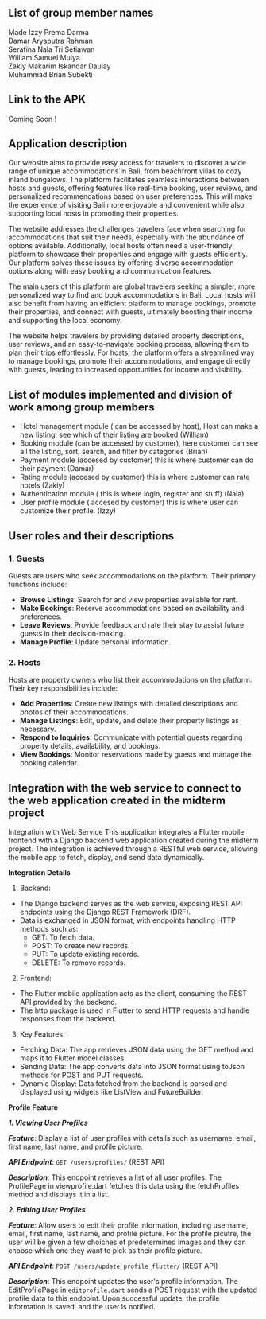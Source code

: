 ## **List of group member names**
Made Izzy Prema Darma <br>
Damar Aryaputra Rahman <br> 
Serafina Nala Tri Setiawan <br>
William Samuel Mulya <br>
Zakiy Makarim Iskandar Daulay <br>
Muhammad Brian Subekti <br>

## **Link to the APK**
Coming Soon !

## **Application description**
Our website aims to provide easy access for travelers to discover a wide range of unique accommodations in Bali, from beachfront villas to cozy inland bungalows. The platform facilitates seamless interactions between hosts and guests, offering features like real-time booking, user reviews, and personalized recommendations based on user preferences. This will make the experience of visiting Bali more enjoyable and convenient while also supporting local hosts in promoting their properties.

The website addresses the challenges travelers face when searching for accommodations that suit their needs, especially with the abundance of options available. Additionally, local hosts often need a user-friendly platform to showcase their properties and engage with guests efficiently. Our platform solves these issues by offering diverse accommodation options along with easy booking and communication features.

The main users of this platform are global travelers seeking a simpler, more personalized way to find and book accommodations in Bali. Local hosts will also benefit from having an efficient platform to manage bookings, promote their properties, and connect with guests, ultimately boosting their income and supporting the local economy.

The website helps travelers by providing detailed property descriptions, user reviews, and an easy-to-navigate booking process, allowing them to plan their trips effortlessly. For hosts, the platform offers a streamlined way to manage bookings, promote their accommodations, and engage directly with guests, leading to increased opportunities for income and visibility.

## **List of modules implemented and division of work among group members**
* Hotel management module ( can be accessed by host), Host can make a new listing, see which of their listing are booked (William)
* Booking module (can be accessed by customer), here customer can see all the listing, sort, search, and filter by categories (Brian)
* Payment module (accesed by customer) this is where customer can do their payment (Damar)
* Rating module (accesed by customer) this is where customer can rate hotels (Zakiy)
* Authentication module ( this is where login, register and stuff) (Nala)
* User profile module ( accesed by customer) this is where user can customize their profile. (Izzy)

## **User roles and their descriptions**

### 1. Guests
Guests are users who seek accommodations on the platform. Their primary functions include:
- **Browse Listings**: Search for and view properties available for rent.
- **Make Bookings**: Reserve accommodations based on availability and preferences.
- **Leave Reviews**: Provide feedback and rate their stay to assist future guests in their decision-making.
- **Manage Profile**: Update personal information.
### 2. Hosts
Hosts are property owners who list their accommodations on the platform. Their key responsibilities include:
- **Add Properties**: Create new listings with detailed descriptions and photos of their accommodations.
- **Manage Listings**: Edit, update, and delete their property listings as necessary.
- **Respond to Inquiries**: Communicate with potential guests regarding property details, availability, and bookings.
- **View Bookings**: Monitor reservations made by guests and manage the booking calendar.

## **Integration with the web service to connect to the web application created in the midterm project**

Integration with Web Service
This application integrates a Flutter mobile frontend with a Django backend web application created during the midterm project. The integration is achieved through a RESTful web service, allowing the mobile app to fetch, display, and send data dynamically.

**Integration Details**

1. Backend:

* The Django backend serves as the web service, exposing REST API endpoints using the Django REST Framework (DRF).
* Data is exchanged in JSON format, with endpoints handling HTTP methods such as:
  * GET: To fetch data.
  * POST: To create new records.
  * PUT: To update existing records.
  * DELETE: To remove records.

2. Frontend:

* The Flutter mobile application acts as the client, consuming the REST API provided by the backend.
* The http package is used in Flutter to send HTTP requests and handle responses from the backend.

3. Key Features:

* Fetching Data: The app retrieves JSON data using the GET method and maps it to Flutter model classes.
* Sending Data: The app converts data into JSON format using toJson methods for POST and PUT requests.
* Dynamic Display: Data fetched from the backend is parsed and displayed using widgets like ListView and FutureBuilder.

**Profile Feature**

***1. Viewing User Profiles***

***Feature***: Display a list of user profiles with details such as username, email, first name, last name, and profile picture.

***API Endpoint***: ```GET /users/profiles/``` (REST API)

***Description***: This endpoint retrieves a list of all user profiles. The ProfilePage in viewprofile.dart fetches this data using the fetchProfiles method and displays it in a list.

***2. Editing User Profiles***
   
***Feature***: Allow users to edit their profile information, including username, email, first name, last name, and profile picture. For the profile picutre, the user will be given a few choiches of predetermined images and they can choose which one they want to pick as their profile picture.

***API Endpoint***: ```POST /users/update_profile_flutter/``` (REST API)

***Description***: This endpoint updates the user's profile information. The EditProfilePage in ```editprofile.dart``` sends a POST request with the updated profile data to this endpoint. Upon successful update, the profile information is saved, and the user is notified.
